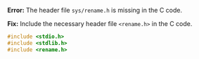 **Error:** The header file `sys/rename.h` is missing in the C code.

**Fix:** Include the necessary header file `<rename.h>` in the C code.

```c
#include <stdio.h>
#include <stdlib.h>
#include <rename.h>
```
